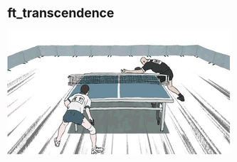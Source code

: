 # ft_transcendence
<!-- Hey Guys : -->
<!-- Check the last image in the figma file , it contains colors hex format and a useful tutorial for building your front-end part , you will find that i got inspiration for figma ft-transport project from that tut 
you will find additional infos there . 
for any questions , Im always availble to respond u can find me here :
whatsapp : 3ndkoum deja 
discord : excalibur69
OF : Jesus-girth master  JK 
-->
![Demo](./imgs/pingPONG.gif)
